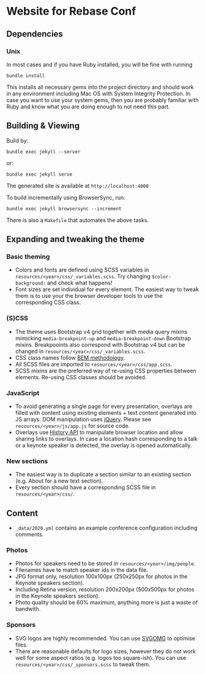 # Website for Rebase Conf

## Dependencies ##

### Unix ###

In most cases and if you have Ruby installed, you will be fine with running

    bundle install

This installs all necessary gems into the project directory and should work in any environment including Mac OS with System Integrity Protection.
In case you want to use your system gems, then you are probably familiar with Ruby and know what you are doing enough to not need this part.

## Building & Viewing ##

Build by:

    bundle exec jekyll --server

or:

    bundle exec jekyll serve

The generated site is available at `http://localhost:4000`


To build incrementally using BrowserSync, run:

    bundle exec jekyll browsersync --increment

There is also a `Makefile` that automates the above tasks.

## Expanding and tweaking the theme

### Basic theming
- Colors and fonts are defined using SCSS variables in `resources/<year>/css/_variables.scss`. Try changing `$color-background:` and check what happens!
- Font sizes are set individual for every element. The easiest way to tweak them is to use your the browser developer tools to use the corresponding CSS class.

### (S)CSS
- The theme uses Bootstrap v4 grid together with media query mixins mimicking `media-breakpoint-up` and `media-breakpoint-down` Bootstrap mixins. Breakpooints also correspond with Bootstrap v4 but can be changed in `resources/<year>/css/_variables.scss`.
- CSS class names follow [BEM methodology](http://getbem.com/introduction/).
- All SCSS files are imported to `resources/<year>/css/app.scss`.
- SCSS mixins are the preferred way of re-using CSS properties between elements. Re-using CSS classes should be avoided.

### JavaScript
- To avoid generating a single page for every presentation, overlays are filled with content using existing elements + text content generated into
JS arrays. DOM manipulation uses [jQuery](https://jquery.com/). Please see `resources/<year>/js/app.js` for source code.
- Overlays use [History API](https://developer.mozilla.org/en-US/docs/Web/API/History) to manipulate browser location and allow sharing links to overlays. In case a location hash corresponding to a talk or a keynote speaker is detected, the overlay is opened automatically.

### New sections
- The easiest way is to duplicate a section similar to an existing section (e.g. About for a new text section).
- Every section should have a corresponding SCSS file in `resources/<year>/css/`.

## Content

- `_data/2020.yml` contains an example conference configuration including comments.

### Photos

- Photos for speakers need to be stored in `resources/<year>/img/people`.
- Filenames have to match speaker ids in the data file.
- JPG format only, resolution 100x100px (250x250px for photos in the Keynote speakers section).
- Including Retina version, resolution 200x200px (500x500px for photos in the Keynote speakers section).
- Photo quality should be 60% maximum, anything more is just a waste of bandwith.

### Sponsors

- SVG logos are highly recommended. You can use [SVGOMG](https://jakearchibald.github.io/svgomg/) to optimise files.
- There are reasonable defaults for logo sizes, however they do not work well for some aspect ratios (e.g. logos
too square-ish). You can use `resources/<year>/css/_sponsors.scss` to tweak them.